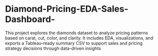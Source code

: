 # Diamond-Pricing-EDA-Sales-Dashboard-
This project explores the diamonds dataset to analyze pricing patterns based on carat, cut, color, and clarity. It includes EDA, visualizations, and exports a Tableau-ready summary CSV to support sales and pricing strategy decisions through data-driven insights
